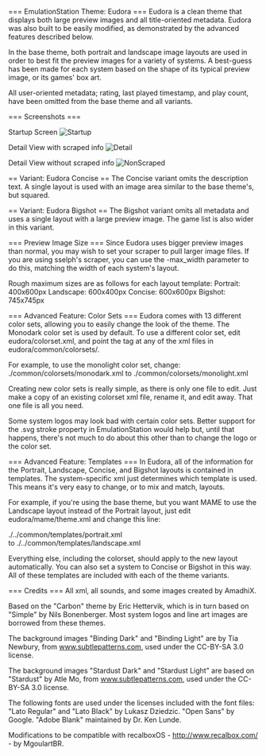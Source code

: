 === EmulationStation Theme: Eudora ===
Eudora is a clean theme that displays both large preview images and all title-oriented metadata.  Eudora was also built to be easily modified, as demonstrated by the advanced features described below.

In the base theme, both portrait and landscape image layouts are used in order to best fit the preview images for a variety of systems.  A best-guess has been made for each system based on the shape of its typical preview image, or its games' box art.

All user-oriented metadata; rating, last played timestamp, and play count, have been omitted from the base theme and all variants.


=== Screenshots ===

Startup Screen
![Startup](https://raw.githubusercontent.com/recalbox/recalbox-themes/master/resources/eudora-bigshot/screenshots/startup.png)

Detail View with scraped info
![Detail](https://raw.githubusercontent.com/recalbox/recalbox-themes/master/resources/eudora-bigshot/screenshots/detail.png)

Detail View without scraped info
![NonScraped](https://raw.githubusercontent.com/recalbox/recalbox-themes/master/resources/eudora-bigshot/screenshots/nonscraped.png)


== Variant: Eudora Concise ==
The Concise variant omits the description text.  A single layout is used with an image area similar to the base theme's, but squared.


== Variant: Eudora Bigshot == 
The Bigshot variant omits all metadata and uses a single layout with a large preview image.  The game list is also wider in this variant.



=== Preview Image Size ===
Since Eudora uses bigger preview images than normal, you may wish to set your scraper to pull larger image files.  If you are using sselph's scraper, you can use the -max_width parameter to do this, matching the width of each system's layout.

Rough maximum sizes are as follows for each layout template:
Portrait:	400x600px
Landscape: 	600x400px
Concise: 	600x600px
Bigshot: 	745x745px



=== Advanced Feature: Color Sets ===
Eudora comes with 13 different color sets, allowing you to easily change the look of the theme.  The Monodark color set is used by default.  To use a different color set, edit eudora/colorset.xml, and point the <include> tag at any of the xml files in eudora/common/colorsets/.

For example, to use the monolight color set, change:
<include>./common/colorsets/monodark.xml</include>
	to
<include>./common/colorsets/monolight.xml</include>

Creating new color sets is really simple, as there is only one file to edit.  Just make a copy of an existing colorset xml file, rename it, and edit away.  That one file is all you need.

Some system logos may look bad with certain color sets.  Better support for the .svg stroke property in EmulationStation would help but, until that happens, there's not much to do about this other than to change the logo or the color set.



=== Advanced Feature: Templates ===
In Eudora, all of the information for the Portrait, Landscape, Concise, and Bigshot layouts is contained in templates.  The system-specific xml just determines which template is used.  This means it's very easy to change, or to mix and match, layouts.

For example, if you're using the base theme, but you want MAME to use the Landscape layout instead of the Portrait layout, just edit eudora/mame/theme.xml and change this line:

<include>./../common/templates/portrait.xml</include>	
	to
<include>./../common/templates/landscape.xml</include>

Everything else, including the colorset, should apply to the new layout automatically.  You can also set a system to Concise or Bigshot in this way.  All of these templates are included with each of the theme variants.



=== Credits ===
All xml, all sounds, and some images created by AmadhiX.

Based on the "Carbon" theme by Eric Hettervik, which is in turn based on "Simple" by Nils Bonenberger.  Most system logos and line art images are borrowed from these themes.

The background images "Binding Dark" and "Binding Light" are by Tia Newbury, from www.subtlepatterns.com, used under the CC-BY-SA 3.0 license.

The background images "Stardust Dark" and "Stardust Light" are based on "Stardust" by Atle Mo, from www.subtlepatterns.com, used under the CC-BY-SA 3.0 license.

The following fonts are used under the licenses included with the font files:
"Lato Regular" and "Lato Black" by Lukasz Dziedzic.
"Open Sans" by Google.
"Adobe Blank" maintained by Dr. Ken Lunde.

Modifications to be compatible with recalboxOS - http://www.recalbox.com/ - by MgoulartBR.
